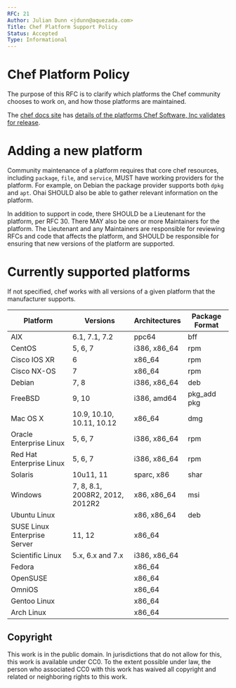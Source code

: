 ```yaml
---
RFC: 21
Author: Julian Dunn <jdunn@aquezada.com>
Title: Chef Platform Support Policy
Status: Accepted
Type: Informational
---
```


# Chef Platform Policy

The purpose of this RFC is to clarify which platforms the Chef community chooses to work on, and how those platforms are maintained.

The [chef docs site](https://docs.chef.io/) has [details of the platforms Chef Software, Inc validates for release](https://docs.chef.io/platforms.html).

# Adding a new platform

Community maintenance of a platform requires that core chef resources,
including `package`, `file`, and `service`, MUST have working providers
for the platform. For example, on Debian the package provider supports both
`dpkg` and `apt`. Ohai SHOULD also be able to gather relevant
information on the platform.

In addition to support in code, there SHOULD be a Lieutenant for the
platform, per RFC 30. There MAY also be one or more Maintainers for the
platform. The Lieutenant and any Maintainers are responsible for
reviewing RFCs and code that affects the platform, and SHOULD be
responsible for ensuring that new versions of the platform are
supported.

# Currently supported platforms

If not specified, chef works with all versions of a given
platform that the manufacturer supports.

Platform | Versions | Architectures | Package Format
 ---- | --- | --- | ---
AIX | 6.1, 7.1, 7.2 | ppc64 | bff
CentOS | 5, 6, 7 | i386, x86_64 | rpm
Cisco IOS XR | 6 | x86_64 | rpm
Cisco NX-OS | 7 | x86_64 | rpm
Debian | 7, 8 | i386, x86_64 | deb
FreeBSD | 9, 10 | i386, amd64 | pkg_add pkg
Mac OS X | 10.9, 10.10, 10.11, 10.12 | x86_64 | dmg
Oracle Enterprise Linux | 5, 6, 7 | i386, x86_64 | rpm
Red Hat Enterprise Linux | 5, 6, 7 | i386, x86_64 | rpm
Solaris | 10u11, 11 | sparc, x86 | shar
Windows | 7, 8, 8.1, 2008R2, 2012, 2012R2 | x86, x86_64 | msi
Ubuntu Linux | | x86, x86_64 | deb
SUSE Linux Enterprise Server  | 11, 12 | x86_64
Scientific Linux | 5.x, 6.x and 7.x | i386, x86_64
Fedora  | | x86_64 |
OpenSUSE | | x86_64 |
OmniOS | | x86_64 |
Gentoo Linux | | x86_64 |
Arch Linux | | x86_64 |

## Copyright

This work is in the public domain. In jurisdictions that do not allow for this, this work is available under CC0. To the extent possible under law, the person who associated CC0 with this work has waived all copyright and related or neighboring rights to this work.
